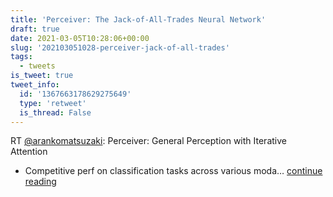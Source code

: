 ```yaml
---
title: 'Perceiver: The Jack-of-All-Trades Neural Network'
draft: true
date: 2021-03-05T10:28:06+00:00
slug: '202103051028-perceiver-jack-of-all-trades'
tags:
  - tweets
is_tweet: true
tweet_info:
  id: '1367663178629275649'
  type: 'retweet'
  is_thread: False
---
```




RT [@arankomatsuzaki](https://x.com/arankomatsuzaki): Perceiver: General Perception with Iterative Attention

- Competitive perf on classification tasks across various moda… [continue reading](https://x.com/sytelus/status/1367663178629275649)

